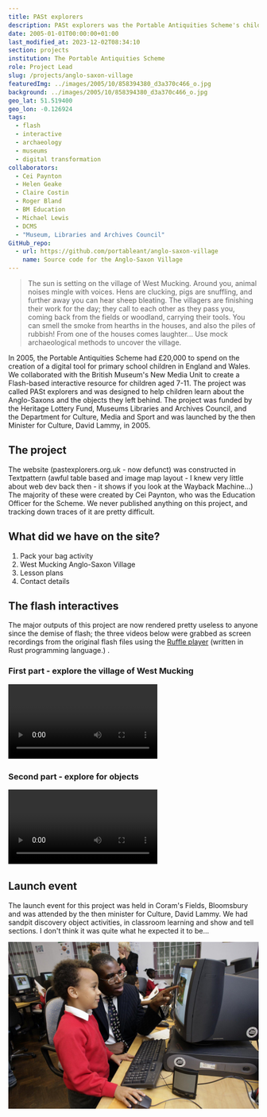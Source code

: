 ```yaml
---
title: PASt explorers 
description: PASt explorers was the Portable Antiquities Scheme's children's project from 2005-2015.
date: 2005-01-01T00:00:00+01:00
last_modified_at: 2023-12-02T08:34:10
section: projects
institution: The Portable Antiquities Scheme
role: Project Lead
slug: /projects/anglo-saxon-village
featuredImg: ../images/2005/10/858394380_d3a370c466_o.jpg
background: ../images/2005/10/858394380_d3a370c466_o.jpg
geo_lat: 51.519400
geo_lon: -0.126924
tags:
  - flash
  - interactive
  - archaeology
  - museums
  - digital transformation
collaborators:
  - Cei Paynton
  - Helen Geake
  - Claire Costin
  - Roger Bland
  - BM Education
  - Michael Lewis 
  - DCMS
  - "Museum, Libraries and Archives Council"
GitHub_repo:
  - url: https://github.com/portableant/anglo-saxon-village
    name: Source code for the Anglo-Saxon Village
---
```


>  The sun is setting on the village of West Mucking. Around you, animal noises mingle with voices. Hens are clucking, pigs are snuffling, and further away you can hear sheep bleating. The villagers are finishing their work for the day; they call to each other as they pass you, coming back from the fields or woodland, carrying their tools. You can smell the smoke from hearths in the houses, and also the piles of rubbish! From one of the houses comes laughter... Use mock archaeological methods to uncover the village.

In 2005, the Portable Antiquities Scheme had £20,000 to spend on the creation of a digital tool for primary school children
in England and Wales. We collaborated with the British Museum's New Media Unit to create a Flash-based interactive 
resource for children aged 7-11. The project was called PASt explorers and was designed to help children learn about the Anglo-Saxons 
and the objects they left behind. The project was funded by the Heritage Lottery Fund, Museums Libraries and Archives Council, and the Department for Culture, Media and Sport and was launched by 
the then Minister for Culture, David Lammy, in 2005.

## The project

The website (pastexplorers.org.uk - now defunct) was constructed in Textpattern (awful table based and image map layout - I 
knew very little about web dev back then - it shows if you look at the Wayback Machine...) 
The majority of these were created by Cei Paynton, who was the Education Officer for the Scheme. We never published anything on 
this project, and tracking down traces of it are pretty difficult.

## What did we have on the site?

1. Pack your bag activity
2. West Mucking Anglo-Saxon Village
3. Lesson plans
4. Contact details 


## The flash interactives

The major outputs of this project are now rendered pretty useless to anyone since the demise of flash; the three videos below were 
grabbed as screen recordings from the original flash files using the [Ruffle player](https://ruffle.rs) (written in Rust programming language.)
. 
<div class="row">
    <div class="col-md-6">
        <h3 class="text-black-50 text-center">First part - explore the village of West Mucking</h3>
        <div class="ratio-4x3 ratio my-3">
            <video controls src="/video/saxon.mp4"></video>
        </div>
    </div>
    <div class="col-md-6">
        <h3 class="text-black-50 text-center">Second part - explore for objects</h3>
        <div class="ratio-4x3 ratio my-3 mx-3 col-md-6">
            <video controls src="/video/detecting.mp4"></video>
        </div>
    </div>
</div>

## Launch event

The launch event for this project was held in Coram's Fields, Bloomsbury and was attended by the then minister for Culture, 
David Lammy. We had sandpit discovery object activities, in classroom learning and show and tell sections. 
I don't think it was quite what he expected it to be...

![Culture Minister David Lammy tries out the new web site with some help form Apollinaire (7) from St George The Martyre School. The launch of the web site was at Coram's Fields, Guilford Street, WC1N. Photo: Edmond Terakopian / PA](../images/2005/10/857534413_36d430d2ec_k.jpg)
